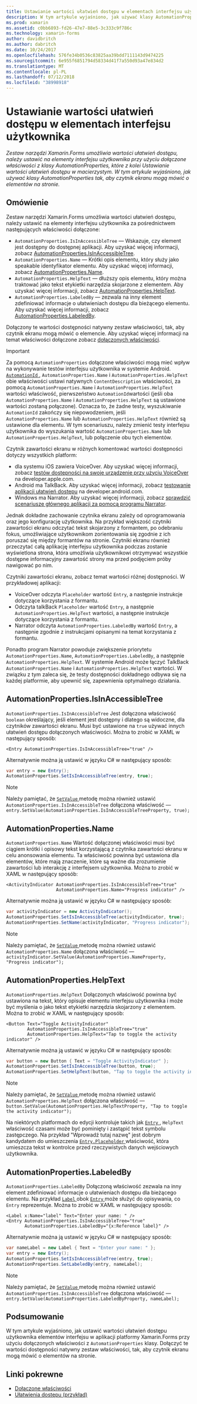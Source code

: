 ```yaml
---
title: Ustawianie wartości ułatwień dostępu w elementach interfejsu użytkownika
description: W tym artykule wyjaśniono, jak używać klasy AutomationProperties tak, aby czytnik ekranu mogą mówić o elementów na stronie.
ms.prod: xamarin
ms.assetid: c0bb6893-fd26-47e7-88e5-3c333c9f786c
ms.technology: xamarin-forms
author: davidbritch
ms.author: dabritch
ms.date: 10/24/2017
ms.openlocfilehash: 576fe34b0536c83825aa39bdd7111143d9474225
ms.sourcegitcommit: 6e955f6851794d58334d41f7a550d93a47e834d2
ms.translationtype: MT
ms.contentlocale: pl-PL
ms.lasthandoff: 07/12/2018
ms.locfileid: "38998918"
---
```

# <a name="setting-accessibility-values-on-user-interface-elements"></a>Ustawianie wartości ułatwień dostępu w elementach interfejsu użytkownika

_Zestaw narzędzi Xamarin.Forms umożliwia wartości ułatwień dostępu, należy ustawić na elementy interfejsu użytkownika przy użyciu dołączone właściwości z klasy AutomationProperties, które z kolei Ustawianie wartości ułatwień dostępu w macierzystym. W tym artykule wyjaśniono, jak używać klasy AutomationProperties tak, aby czytnik ekranu mogą mówić o elementów na stronie._

## <a name="overview"></a>Omówienie

Zestaw narzędzi Xamarin.Forms umożliwia wartości ułatwień dostępu, należy ustawić na elementy interfejsu użytkownika za pośrednictwem następujących właściwości dołączone:

- `AutomationProperties.IsInAccessibleTree` — Wskazuje, czy element jest dostępny do dostępnej aplikacji. Aby uzyskać więcej informacji, zobacz [AutomationProperties.IsInAccessibleTree](#isinaccessibletree).
- `AutomationProperties.Name` — Krótki opis elementu, który służy jako speakable identyfikator elementu. Aby uzyskać więcej informacji, zobacz [AutomationProperties.Name](#name).
- `AutomationProperties.HelpText` — dłuższy opis elementu, który można traktować jako tekst etykietki narzędzia skojarzone z elementem. Aby uzyskać więcej informacji, zobacz [AutomationProperties.HelpText](#helptext).
- `AutomationProperties.LabeledBy` — zezwala na inny element zdefiniować informacje o ułatwieniach dostępu dla bieżącego elementu. Aby uzyskać więcej informacji, zobacz [AutomationProperties.LabeledBy](#labeledby).

Dołączony te wartości dostępności natywny zestaw właściwości, tak, aby czytnik ekranu mogą mówić o elemencie. Aby uzyskać więcej informacji na temat właściwości dołączone zobacz [dołączonych właściwości](~/xamarin-forms/xaml/attached-properties.md).

> [!IMPORTANT]
> Za pomocą `AutomationProperties` dołączone właściwości mogą mieć wpływ na wykonywanie testów interfejsu użytkownika w systemie Android. [ `AutomationId` ](xref:Xamarin.Forms.Element.AutomationId), `AutomationProperties.Name` i `AutomationProperties.HelpText` obie właściwości ustawi natywnych `ContentDescription` właściwości, za pomocą `AutomationProperties.Name` i `AutomationProperties.HelpText` wartości właściwość, pierwszeństwo `AutomationId`wartości (jeśli oba `AutomationProperties.Name` i `AutomationProperties.HelpText` są ustawione wartości zostaną połączone). Oznacza to, że żadne testy, wyszukiwanie `AutomationId` zakończy się niepowodzeniem, jeśli `AutomationProperties.Name` lub `AutomationProperties.HelpText` również są ustawione dla elementu. W tym scenariuszu, należy zmienić testy interfejsu użytkownika do wyszukania wartość `AutomationProperties.Name` lub `AutomationProperties.HelpText`, lub połączenie obu tych elementów.

Czytnik zawartości ekranu w różnych komentować wartości dostępności dotyczy wszystkich platform:

- dla systemu iOS zawiera VoiceOver. Aby uzyskać więcej informacji, zobacz [testów dostępności na swoje urządzenie przy użyciu VoiceOver](https://developer.apple.com/library/content/technotes/TestingAccessibilityOfiOSApps/TestAccessibilityonYourDevicewithVoiceOver/TestAccessibilityonYourDevicewithVoiceOver.html) na developer.apple.com.
- Android ma TalkBack. Aby uzyskać więcej informacji, zobacz [testowanie aplikacji ułatwień dostępu](https://developer.android.com/training/accessibility/testing.html#talkback) na developer.android.com.
- Windows ma Narrator. Aby uzyskać więcej informacji, zobacz [sprawdzić scenariusze głównego aplikacji za pomocą programu Narrator](/windows/uwp/accessibility/accessibility-testing#verify-main-app-scenarios-by-using-narrator/).

Jednak dokładne zachowanie czytnika ekranu zależy od oprogramowania oraz jego konfigurację użytkownika. Na przykład większość czytniki zawartości ekranu odczytać tekst skojarzony z formantem, po odebraniu fokus, umożliwiające użytkownikom zorientowania się zgodnie z ich poruszać się między formantów na stronie. Czytniki ekranu również przeczytać całą aplikację interfejsu użytkownika podczas zostanie wyświetlona strona, która umożliwia użytkownikowi otrzymywać wszystkie dostępne informacyjny zawartość strony ma przed podjęciem próby nawigować po nim.

Czytniki zawartości ekranu, zobacz temat wartości różnej dostępności. W przykładowej aplikacji:

- VoiceOver odczyta `Placeholder` wartość `Entry`, a następnie instrukcje dotyczące korzystania z formantu.
- Odczyta talkBack `Placeholder` wartość `Entry`, a następnie `AutomationProperties.HelpText` wartości, a następnie instrukcje dotyczące korzystania z formantu.
- Narrator odczyta `AutomationProperties.LabeledBy` wartość `Entry`, a następnie zgodnie z instrukcjami opisanymi na temat korzystania z formantu.

Ponadto program Narrator powoduje zwiększenie priorytetu `AutomationProperties.Name`, `AutomationProperties.LabeledBy`, a następnie `AutomationProperties.HelpText`. W systemie Android może łączyć TalkBack `AutomationProperties.Name` i `AutomationProperties.HelpText` wartości. W związku z tym zaleca się, że testy dostępności dokładnego odbywa się na każdej platformie, aby upewnić się, zapewnienia optymalnego działania.

<a name="isinaccessibletree" />

## <a name="automationpropertiesisinaccessibletree"></a>AutomationProperties.IsInAccessibleTree

`AutomationProperties.IsInAccessibleTree` Jest dołączona właściwość `boolean` określający, jeśli element jest dostępny i dlatego są widoczne, dla czytników zawartości ekranu. Musi być ustawione na `true` używać innych ułatwień dostępu dołączonych właściwości. Można to zrobić w XAML w następujący sposób:

```xaml
<Entry AutomationProperties.IsInAccessibleTree="true" />
```

Alternatywnie można ją ustawić w języku C# w następujący sposób:

```csharp
var entry = new Entry();
AutomationProperties.SetIsInAccessibleTree(entry, true);
```

> [!NOTE]
> Należy pamiętać, że [ `SetValue` ](xref:Xamarin.Forms.BindableObject.SetValue(Xamarin.Forms.BindableProperty,System.Object)) metodę można również ustawić `AutomationProperties.IsInAccessibleTree` dołączona właściwość — `entry.SetValue(AutomationProperties.IsInAccessibleTreeProperty, true);`

<a name="name" />

## <a name="automationpropertiesname"></a>AutomationProperties.Name

`AutomationProperties.Name` Wartość dołączonej właściwości musi być ciągiem krótki i opisowy tekst korzystającą z czytnika zawartości ekranu w celu anonsowania elementu. Ta właściwość powinna być ustawiona dla elementów, które mają znaczenie, które są ważne dla zrozumienie zawartości lub interakcję z interfejsem użytkownika. Można to zrobić w XAML w następujący sposób:

```xaml
<ActivityIndicator AutomationProperties.IsInAccessibleTree="true"
                   AutomationProperties.Name="Progress indicator" />
```

Alternatywnie można ją ustawić w języku C# w następujący sposób:

```csharp
var activityIndicator = new ActivityIndicator();
AutomationProperties.SetIsInAccessibleTree(activityIndicator, true);
AutomationProperties.SetName(activityIndicator, "Progress indicator");
```

> [!NOTE]
> Należy pamiętać, że [ `SetValue` ](xref:Xamarin.Forms.BindableObject.SetValue(Xamarin.Forms.BindableProperty,System.Object)) metodę można również ustawić `AutomationProperties.Name` dołączona właściwość — `activityIndicator.SetValue(AutomationProperties.NameProperty, "Progress indicator");`

<a name="helptext" />

## <a name="automationpropertieshelptext"></a>AutomationProperties.HelpText

`AutomationProperties.HelpText` Dołączonych właściwość powinna być ustawiona na tekst, który opisuje elementu interfejsu użytkownika i może być myślenia o jako tekst etykietki narzędzia skojarzony z elementem. Można to zrobić w XAML w następujący sposób:

```xaml
<Button Text="Toggle ActivityIndicator"
        AutomationProperties.IsInAccessibleTree="true"
        AutomationProperties.HelpText="Tap to toggle the activity indicator" />
```

Alternatywnie można ją ustawić w języku C# w następujący sposób:

```csharp
var button = new Button { Text = "Toggle ActivityIndicator" };
AutomationProperties.SetIsInAccessibleTree(button, true);
AutomationProperties.SetHelpText(button, "Tap to toggle the activity indicator");
```

> [!NOTE]
> Należy pamiętać, że [ `SetValue` ](xref:Xamarin.Forms.BindableObject.SetValue(Xamarin.Forms.BindableProperty,System.Object)) metodę można również ustawić `AutomationProperties.HelpText` dołączona właściwość — `button.SetValue(AutomationProperties.HelpTextProperty, "Tap to toggle the activity indicator");`

Na niektórych platformach do edycji kontroluje takich jak [ `Entry` ](xref:Xamarin.Forms.Entry), `HelpText` właściwość czasami może być pominięty i zastąpić tekst symbolu zastępczego. Na przykład "Wprowadź tutaj nazwę" jest dobrym kandydatem do umieszczenia [ `Entry.Placeholder` ](xref:Xamarin.Forms.Entry.Placeholder) właściwość, która umieszcza tekst w kontrolce przed rzeczywistych danych wejściowych użytkownika.

<a name="labeledby" />

## <a name="automationpropertieslabeledby"></a>AutomationProperties.LabeledBy

`AutomationProperties.LabeledBy` Dołączoną właściwość zezwala na inny element zdefiniować informacje o ułatwieniach dostępu dla bieżącego elementu. Na przykład [ `Label` ](xref:Xamarin.Forms.Label) obok [ `Entry` ](xref:Xamarin.Forms.Entry) może służyć do opisywania, co `Entry` reprezentuje. Można to zrobić w XAML w następujący sposób:

```xaml
<Label x:Name="label" Text="Enter your name: " />
<Entry AutomationProperties.IsInAccessibleTree="true"
       AutomationProperties.LabeledBy="{x:Reference label}" />
```

Alternatywnie można ją ustawić w języku C# w następujący sposób:

```csharp
var nameLabel = new Label { Text = "Enter your name: " };
var entry = new Entry();
AutomationProperties.SetIsInAccessibleTree(entry, true);
AutomationProperties.SetLabeledBy(entry, nameLabel);
```

> [!NOTE]
> Należy pamiętać, że [ `SetValue` ](xref:Xamarin.Forms.BindableObject.SetValue(Xamarin.Forms.BindableProperty,System.Object)) metodę można również ustawić `AutomationProperties.IsInAccessibleTree` dołączona właściwość — `entry.SetValue(AutomationProperties.LabeledByProperty, nameLabel);`

## <a name="summary"></a>Podsumowanie

W tym artykule wyjaśniono, jak ustawić wartości ułatwień dostępu użytkownika elementów interfejsu w aplikacji platformy Xamarin.Forms przy użyciu dołączonych właściwości z `AutomationProperties` klasy. Dołączyć te wartości dostępności natywny zestaw właściwości, tak, aby czytnik ekranu mogą mówić o elementów na stronie.


## <a name="related-links"></a>Linki pokrewne

- [Dołączone właściwości](~/xamarin-forms/xaml/attached-properties.md)
- [Ułatwienia dostępu (przykład)](https://developer.xamarin.com/samples/xamarin-forms/UserInterface/Accessibility/)
